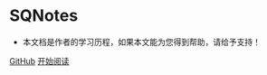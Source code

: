 # SQNotes

- 本文档是作者的学习历程，如果本文能为您得到帮助，请给予支持！

[GitHub](<https://github.com/sunqiao520>)
[开始阅读](README.md)

